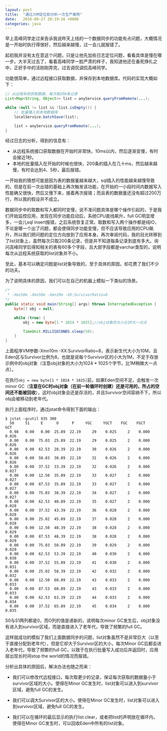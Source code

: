```yaml
---
layout: post
title:  "通过JVM定位和分析一次生产案例"
date:   2016-09-27 20:19:16 +0800
categories: java
---
```

早上高峰同学走过来告诉我说昨天上线的一个数据同步的功能有点问题，大概情况是一开始时执行得很好，然后越来越慢，过一会儿就报错了。

起初我并没有太在意这个问题，只是让他先加些日志定位问题，看看具体是慢在哪一步。大半天过去了，看着高峰同学一脸严肃的样子，我知道他还在垂死挣扎之中，正好手中的活刚刚弄完，过去调侃调侃高峰同学。

功能很简单，通过远程接口获取数据，并保存到本地数据库。代码的实现大概如下：

```java
// 从远程系统获取数据，每次取200条记录
List<Map<String, Object>> list = anyService.queryFromRemote(...);

while (null != list && !list.isEmpty()) {
    // 批量播入到本地数据库
    localService.batchSave(list);

    list = anyService.queryFromRemote(...);
}
```

经过日志的分析，得到的信息有：

* 从远程系统接口获取数据在开始时非常快，10ms以内，然后逐渐变慢，有时会接近1秒。
* 本地的批量插入在开始的时候也很快，200条的插入在几十ms，然后越来越慢，有时会达到4、5秒，最后报错。

一开始我的猜想可能是因为表的数据量越来越大，sql插入的性能越来越慢导致的。但是在前一次出错的基础上再次触发该功能，在开始的一小段时间内数据写入性能确又很快，然后又慢下来，接着再次报错；而且表的数据量还没有超过200万行，所以我的假设并不成立。

数据同步中的取数和写入都同时变慢，说不准问题具体是哪个操作引起的，于是我们开始监控应用，发现在同步功能启动后，系统CPU直线飙升，full GC明显增多，一会儿sql insert报错，之后系统恢复正常。取数和写入两个操作都是纯IO，不论是哪一个出了问题，都会使得同步功能变慢，但不应该导致应用的CPU飙升，所以我们把问题的定位方向放到了应用本身。再次审阅代码，我的目光转移到了list对象上，虽然每次只取200条记录，但是并不知道每条记录到底有多大。询问高峰同学后得知相关的表有60多个字段，且大部字段都是varchar类型的，说明每次从远程系统获取的list对象并不小。

至此，基本可以确定问题是list对象导致的，至于具体的原因，却花费了我们不少的功夫。

为了说明具体的原因，我们可以在自己的机器上模拟一下类似的场景。

```java
/*
 * -Xms50m -Xmx50m -Xmn10m -XX:SurvivorRatio=8
*/
public static void main(String[] args) throws InterruptedException {
    byte[] obj = null;

    while (true) {
        obj = new byte[1 * 1024 * 1025];//obj对象的大小比1M大一点点

        TimeUnit.MILLISECONDS.sleep(50);
    }
}
```

上面程序VM参数-Xmn10m -XX:SurvivorRatio=8，表示新生代大小为10M，且Eden区与Survivor比例为8，也就是说每个Survivor区的小大为1M，不足于存放示例中的obj对象（注意obj对象的大小为1024 * 1025个字节，比1M稍微大一点点）。

在执行`obj = new byte[1 * 1024 * 1025]`前，如果Eden空间不足，会触发一次minor GC（**注意在GC时obj对象（在前一轮循环时创建）还是可用的，所占的空间还不能被回收**），这时obj对象会还是存活的，并且Survivor空间容纳不下，所以obj会被移动到老年代。

执行上面程序时，通过jstat命令得到下面的输出：

```shell
$ jstat -gcutil 935 300
  S0     S1     E      O      P     YGC     YGCT    FGC    FGCT     GCT   
  0.98   0.00   0.00  25.89  22.19     29    0.025     2    0.000    0.026
  0.00   0.00  75.03  25.89  22.19     29    0.025     2    0.000    0.026
  0.00   0.00  62.53  28.39  22.19     30    0.026     2    0.000    0.026
  0.00   0.00  50.03  30.89  22.19     31    0.026     2    0.000    0.026
  0.00   0.00  37.52  33.39  22.19     32    0.026     2    0.000    0.027
  0.00   0.00  12.50  35.89  22.19     33    0.027     2    0.000    0.027
  0.00   0.00  87.53  35.89  22.19     33    0.027     2    0.000    0.027
  0.00   0.00  75.03  38.39  22.19     34    0.027     2    0.000    0.027
  0.00   0.00  62.53  40.89  22.19     35    0.027     2    0.000    0.028
  0.00   0.00  37.52  43.39  22.19     36    0.028     2    0.000    0.028
  0.00   0.00  25.02  45.89  22.19     37    0.028     2    0.000    0.028
  0.00   0.00  12.50  48.39  22.19     38    0.028     2    0.000    0.029
  0.00   0.00  87.53  48.39  22.19     38    0.028     2    0.000    0.029
  0.00   0.00  75.03  50.89  22.19     39    0.029     2    0.000    0.029
  0.00   0.00  62.53  53.39  22.19     40    0.030     2    0.000    0.030
  0.00   0.00  37.52  55.89  22.19     41    0.030     2    0.000    0.031
  0.00   0.00  25.02  58.39  22.19     42    0.032     2    0.000    0.032
  0.00   0.00  12.50  60.89  22.19     43    0.033     2    0.000    0.033
  0.00   0.00  87.53  60.89  22.19     43    0.033     2    0.000    0.033
  0.00   0.00  62.53  63.39  22.19     44    0.033     2    0.000    0.034
  0.00   0.00  37.52  65.89  22.19     45    0.034     2    0.000    0.035
```

S0与S1两列都是0，而O列的值是递新的，说明每次minor GC发生后，obj对象没有进入到survivor区域，而是直接进入了老年代，导致了频繁的full GC。

这样就成功的模拟了我们上面数据同步的问题，list对象虽然不是非常巨大（以至于直接分配到老年代），但是它却大于Survivor区的大小，每次Minor GC后都会进入老年代，导致了频繁的full GC，以致于在执行批量写入成功后并返回时，应用层出现长时间stop the world的情况而报错。

分析出具体的原因后，解决办法也随之而来：

* 我们可以修改代远程接口，每次取更少的记录，保证每次获取的数据量小于survivor区域的大小。使得在Minor GC发生时，list对象可以进入到survivor区域，避免full GC的发生。

* 我们可以调大Survivor区的大小。使得在Minor GC发生时，list对象可以进入到survivor区域，避免full GC的发生。

* 我们可以在循环的最后显示的执行list.clear，或者把list的声明放在循环内，使得在Minor GC发生时，可以回收Eden中所有的list对象。
